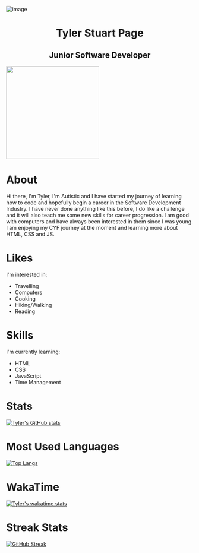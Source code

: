 ![image](https://user-images.githubusercontent.com/125750266/224617338-73d3de05-fcfc-4244-9717-fcea94972956.png)

<h1 align="center"> Tyler Stuart Page </h1>
<h2 align="center"> Junior Software Developer </h2>

<img src="https://user-images.githubusercontent.com/125750266/224526261-36cf4663-6e5a-4c40-a40b-4ac8b5a00766.png" height="250" width="250">

# About
Hi there, I'm Tyler, I'm Autistic and I have started my journey of learning how to code and hopefully begin a career in the Software Development Industry. I have never done anything like this before, I do like a challenge and it will also teach me some new skills for career progression. I am good with computers and have always been interested in them since I was young. I am enjoying my CYF journey at the moment and learning more about HTML, CSS and JS.

# Likes
I'm interested in:
- Travelling
- Computers
- Cooking
- Hiking/Walking
- Reading

# Skills
I'm currently learning: 

- HTML
- CSS
- JavaScript
- Time Management



# Stats
[![Tyler's GitHub stats](https://github-readme-stats.vercel.app/api?username=tyler-page)](https://github.com/tyler-page/github-readme-stats)


# Most Used Languages
[![Top Langs](https://github-readme-stats.vercel.app/api/top-langs/?username=tyler-page&langs_count=8)](https://github.com/tyler-page/github-readme-stats)

# WakaTime
[![Tyler's wakatime stats](https://github-readme-stats.vercel.app/api/wakatime?username=tyler_page)](https://github.com/tyler-page/github-readme-stats)

# Streak Stats
[![GitHub Streak](https://streak-stats.demolab.com/?user=tyler-page&theme=deepblue)](https://git.io/streak-stats)

